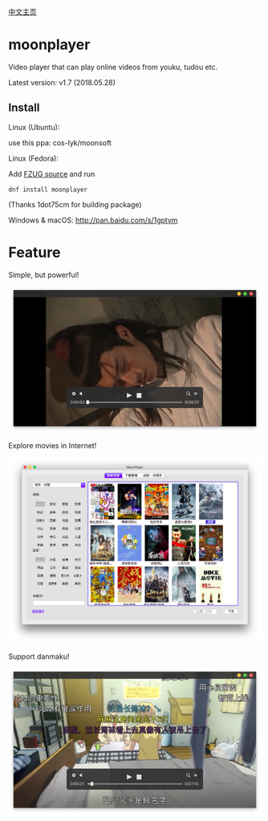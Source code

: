 [中文主页](https://github.com/coslyk/moonplayer/wiki/HomePageZH)

moonplayer
==========
Video player that can play online videos from youku, tudou etc.

Latest version: v1.7 (2018.05.28)


Install
----
Linux (Ubuntu): 

use this ppa: cos-lyk/moonsoft

Linux (Fedora): 

Add [FZUG source](https://github.com/FZUG/repo/wiki/FZUG "FZUG source") and run
```
dnf install moonplayer
```
 (Thanks 1dot75cm for building package)

Windows & macOS: <http://pan.baidu.com/s/1gptym>

Feature
====
Simple, but powerful!

<img src="screenshots/screenshot.png?raw=true" title="screenshot" />

Explore movies in Internet!

<img src="screenshots/screenshot2.png?raw=true" title="screenshot2" />

Support danmaku!

<img src="screenshots/screenshot3.png?raw=true" title="screenshot3" />

